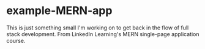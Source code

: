 # example-MERN-app
This is just something small I'm working on to get back in the flow of full stack development. From LinkedIn Learning's MERN single-page application course.
